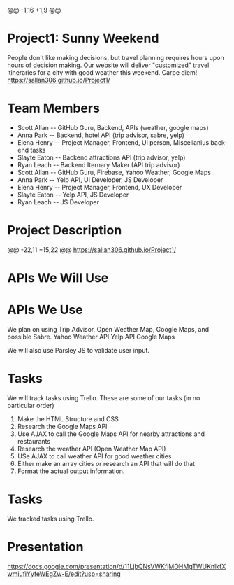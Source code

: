 
@@ -1,16 +1,9 @@
# Project1: Sunny Weekend
 People don't like making decisions, but travel planning requires hours upon hours of decision making. Our website will deliver "customized" travel itineraries for a city with good weather this weekend. Carpe diem!
 https://sallan306.github.io/Project1/
 # Team Members
  * Scott Allan -- GitHub Guru, Backend, APIs (weather, google maps)
  * Anna Park -- Backend, hotel API (trip advisor, sabre, yelp)
  * Elena Henry  -- Project Manager, Frontend, UI person, Miscellanius back-end tasks
  * Slayte Eaton -- Backend attractions API (trip advisor, yelp)
  * Ryan Leach -- Backend Iternary Maker (API trip advisor)
  * Scott Allan -- GitHub Guru, Firebase, Yahoo Weather, Google Maps
  * Anna Park -- Yelp API, UI Developer, JS Developer
  * Elena Henry  -- Project Manager, Frontend, UX Developer
  * Slayte Eaton -- Yelp API, JS Developer
  * Ryan Leach -- JS Developer
  
  # Project Description
  
@@ -22,11 +15,22 @@ https://sallan306.github.io/Project1/
  
  
  
  # APIs We Will Use
  # APIs We Use
  
  We plan on using Trip Advisor, Open Weather Map, Google Maps, and possible Sabre.
  Yahoo Weather API
  Yelp API
  Google Maps
  
  We will also use Parsley JS to validate user input.
  # Tasks
  We will track tasks using Trello. These are some of our tasks (in no particular order)
  
  1. Make the HTML Structure and CSS
  2. Research the Google Maps API
  3. Use AJAX to call the Google Maps API for nearby attractions and restaurants
  4. Research the weather API (Open Weather Map API)
  5. USe AJAX to call weather API for good weather cities
  6. Either make an array cities or research an API that will do that
  7. Format the actual output information.
  
  # Tasks
  We tracked tasks using Trello.
  
  # Presentation
  
  https://docs.google.com/presentation/d/11LjbQNsVWKfjMOHMgTWUKnlkfXwmiufiYyfeWEgZw-E/edit?usp=sharing 
